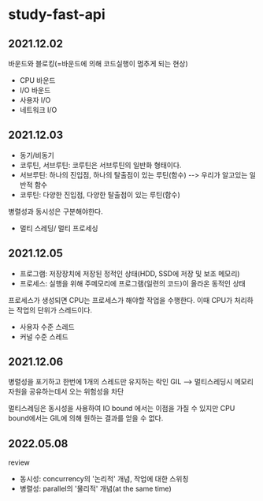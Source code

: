 # study-fast-api


## 2021.12.02
바운드와 블로킹(=바운드에 의해 코드실행이 멈추게 되는 현상)
* CPU 바운드
* I/O 바운드
* 사용자 I/O
* 네트워크 I/O


## 2021.12.03
* 동기/비동기
* 코루틴, 서브루틴: 코루틴은 서브루틴의 일반화 형태이다. 
* 서브루틴: 하나의 진입점, 하나의 탈출점이 있는 루틴(함수) --> 우리가 알고있는 일반적 함수 
* 코루틴: 다양한 진입점, 다양한 탈출점이 있는 루틴(함수)

병렬성과 동시성은 구분해야한다.

* 멀티 스레딩/ 멀티 프로세싱


## 2021.12.05

* 프로그램: 저장장치에 저장된 정적인 상태(HDD, SSD에 저장 및 보조 메모리)
* 프로세스: 실행을 위해 주메모리에 프로그램(일련의 코드)이 올라온 동적인 상태

프로세스가 생성되면 CPU는 프로세스가 해야할 작업을 수행한다.
이때 CPU가 처리하는 작업의 단위가 스레드이다.

* 사용자 수준 스레드
* 커널 수준 스레드


## 2021.12.06

병렬성을 포기하고 한번에 1개의 스레드만 유지하는 락인 GIL --> 멀티스레딩시 메모리 자원을 공유하는데서 오는 위험성을 차단

멀티스레딩은 동시성을 사용하여 IO bound 에서는 이점을 가질 수 있지만
CPU bound에서는 GIL에 의해 원하는 결과를 얻을 수 없다.


## 2022.05.08

review
- 동시성: concurrency의 '논리적' 개념, 작업에 대한 스위칭
- 병렬성: parallel의 '물리적' 개념(at the same time)

